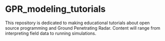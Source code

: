 # GPR_modeling_tutorials
This repository is dedicated to making educational tutorials about open source programming and Ground Penetrating Radar. Content will range from interpreting field data to running simulations. 

